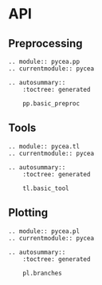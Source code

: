 # API

## Preprocessing

```{eval-rst}
.. module:: pycea.pp
.. currentmodule:: pycea

.. autosummary::
    :toctree: generated

    pp.basic_preproc
```

## Tools

```{eval-rst}
.. module:: pycea.tl
.. currentmodule:: pycea

.. autosummary::
    :toctree: generated

    tl.basic_tool
```

## Plotting

```{eval-rst}
.. module:: pycea.pl
.. currentmodule:: pycea

.. autosummary::
    :toctree: generated

    pl.branches
```
